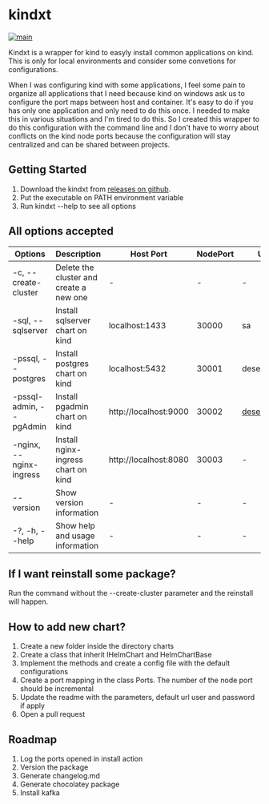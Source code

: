 # kindxt

[![main](https://github.com/sergioprates/kindxt/actions/workflows/pipeline.yml/badge.svg?branch=main)](https://github.com/sergioprates/kindxt/actions/workflows/pipeline.yml)

Kindxt is a wrapper for kind to easyly install common applications on kind. This is only for local environments and consider some convetions for configurations.

When I was configuring kind with some applications, I feel some pain to organize all applications that I need because kind on windows ask us to configure the port maps between host and container. It's easy to do if you has only one application and only need to do this once. I needed to make this in various situations and I'm tired to do this. So I created this wrapper to do this configuration with the command line and I don't have to worry about conflicts on the kind node ports because the configuration will stay centralized and can be shared between projects.

## Getting Started

1. Download the kindxt from [releases on github](https://github.com/sergioprates/kindxt/releases).
2. Put the executable on PATH environment variable
3. Run kindxt --help to see all options

## All options accepted

|  Options | Description | Host Port | NodePort | Username | Password |
|---|---|---|---|---|---|
| -c, --create-cluster  | Delete the cluster and create a new one  | - | - | - | - |
| -sql, --sqlserver  | Install sqlserver chart on kind | localhost:1433 | 30000 | sa | P@ssword123 |
| -pssql, --postgres | Install postgres chart on kind  | localhost:5432 | 30001 | desenv | P@ssword123 |
| -pssql-admin, --pgAdmin  | Install pgadmin chart on kind | http://localhost:9000 | 30002 | desenv@local.com | P@ssword123 |
| -nginx, --nginx-ingress | Install nginx-ingress chart on kind | http://localhost:8080 | 30003 | - | - |
| --version | Show version information | - | - | - | - |
| -?, -h, --help | Show help and usage information | - | - | - | - |

## If I want reinstall some package?

Run the command without the --create-cluster parameter and the reinstall will happen.

## How to add new chart?

1. Create a new folder inside the directory charts
2. Create a class that inherit IHelmChart and HelmChartBase
3. Implement the methods and create a config file with the default configurations
4. Create a port mapping in the class Ports. The number of the node port should be incremental
5. Update the readme with the parameters, default url user and password if apply
6. Open a pull request

## Roadmap

1. Log the ports opened in install action
2. Version the package
3. Generate changelog.md
4. Generate chocolatey package
5. Install kafka
